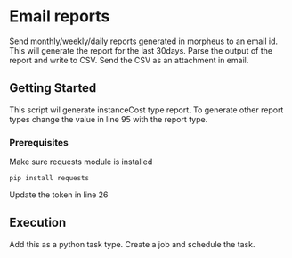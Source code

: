 # Email reports

Send monthly/weekly/daily reports generated in morpheus to an email id.
This will generate the report for the last 30days. Parse the output of the report and write to CSV. Send the CSV as an attachment in email.

## Getting Started

This script wil generate instanceCost type report. To generate other report types change the value in line 95 with the report type.

### Prerequisites

Make sure requests module is installed

```
pip install requests
```

Update the token in line 26

## Execution

Add this as a python task type. Create a job and schedule the task.
